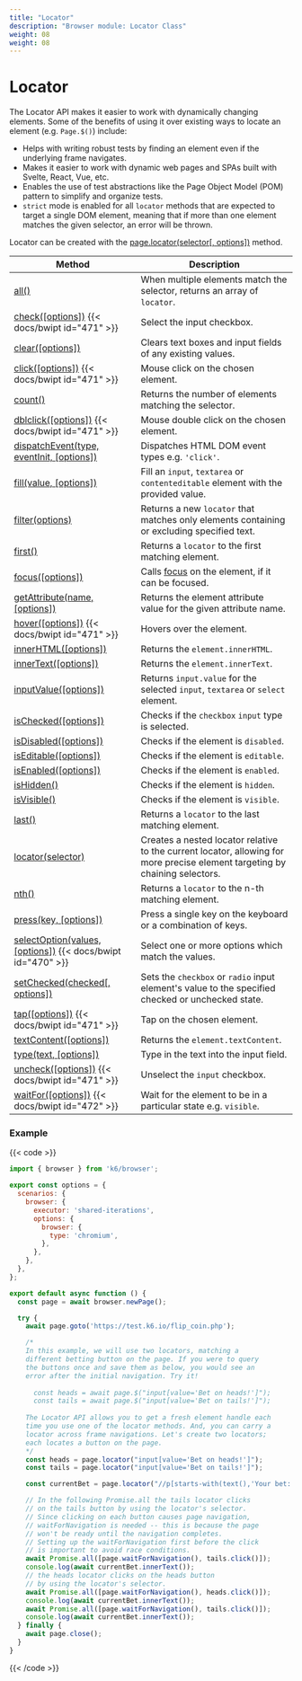 ```yaml
---
title: "Locator"
description: "Browser module: Locator Class"
weight: 08
weight: 08
---
```


# Locator

The Locator API makes it easier to work with dynamically changing elements. Some of the benefits of using it over existing ways to locate an element (e.g. `Page.$()`) include:

- Helps with writing robust tests by finding an element even if the underlying frame navigates.
- Makes it easier to work with dynamic web pages and SPAs built with Svelte, React, Vue, etc.
- Enables the use of test abstractions like the Page Object Model (POM) pattern to simplify and organize tests.
- `strict` mode is enabled for all `locator` methods that are expected to target a single DOM element, meaning that if more than one element matches the given selector, an error will be thrown.

Locator can be created with the [page.locator(selector[, options])](https://grafana.com/docs/k6/<K6_VERSION>/javascript-api/k6-browser/page/locator) method.

| Method                                                                                                                                                 | Description                                                                                                             |
| ------------------------------------------------------------------------------------------------------------------------------------------------------ | ----------------------------------------------------------------------------------------------------------------------- |
| [all()](https://grafana.com/docs/k6/<K6_VERSION>/javascript-api/k6-browser/locator/all)                                                                | When multiple elements match the selector, returns an array of `locator`.                                                                         |
| [check([options])](https://grafana.com/docs/k6/<K6_VERSION>/javascript-api/k6-browser/locator/check) {{< docs/bwipt id="471" >}}                       | Select the input checkbox.                                                                                              |
| [clear([options])](https://grafana.com/docs/k6/<K6_VERSION>/javascript-api/k6-browser/locator/clear)                                                   | Clears text boxes and input fields of any existing values.                                                              |
| [click([options])](https://grafana.com/docs/k6/<K6_VERSION>/javascript-api/k6-browser/locator/click) {{< docs/bwipt id="471" >}}                       | Mouse click on the chosen element.                                                                                      |
| [count()](https://grafana.com/docs/k6/<K6_VERSION>/javascript-api/k6-browser/locator/count)                                                            | Returns the number of elements matching the selector.                                                                   |
| [dblclick([options])](https://grafana.com/docs/k6/<K6_VERSION>/javascript-api/k6-browser/locator/dblclick) {{< docs/bwipt id="471" >}}                 | Mouse double click on the chosen element.                                                                               |
| [dispatchEvent(type, eventInit, [options])](https://grafana.com/docs/k6/<K6_VERSION>/javascript-api/k6-browser/locator/dispatchevent)                  | Dispatches HTML DOM event types e.g. `'click'`.                                                                         |
| [fill(value, [options])](https://grafana.com/docs/k6/<K6_VERSION>/javascript-api/k6-browser/locator/fill)                                              | Fill an `input`, `textarea` or `contenteditable` element with the provided value.                                       |
| [filter(options)](https://grafana.com/docs/k6/<K6_VERSION>/javascript-api/k6-browser/locator/filter)                                                   | Returns a new `locator` that matches only elements containing or excluding specified text.                               |
| [first()](https://grafana.com/docs/k6/<K6_VERSION>/javascript-api/k6-browser/locator/first)                                                            | Returns a `locator` to the first matching element.                                                                        |
| [focus([options])](https://grafana.com/docs/k6/<K6_VERSION>/javascript-api/k6-browser/locator/focus)                                                   | Calls [focus](https://developer.mozilla.org/en-US/docs/Web/API/HTMLElement/focus) on the element, if it can be focused. |
| [getAttribute(name, [options])](https://grafana.com/docs/k6/<K6_VERSION>/javascript-api/k6-browser/locator/getattribute)                               | Returns the element attribute value for the given attribute name.                                                       |
| [hover([options])](https://grafana.com/docs/k6/<K6_VERSION>/javascript-api/k6-browser/locator/hover) {{< docs/bwipt id="471" >}}                       | Hovers over the element.                                                                                                |
| [innerHTML([options])](https://grafana.com/docs/k6/<K6_VERSION>/javascript-api/k6-browser/locator/innerhtml)                                           | Returns the `element.innerHTML`.                                                                                        |
| [innerText([options])](https://grafana.com/docs/k6/<K6_VERSION>/javascript-api/k6-browser/locator/innertext)                                           | Returns the `element.innerText`.                                                                                        |
| [inputValue([options])](https://grafana.com/docs/k6/<K6_VERSION>/javascript-api/k6-browser/locator/inputvalue)                                         | Returns `input.value` for the selected `input`, `textarea` or `select` element.                                         |
| [isChecked([options])](https://grafana.com/docs/k6/<K6_VERSION>/javascript-api/k6-browser/locator/ischecked)                                           | Checks if the `checkbox` `input` type is selected.                                                                      |
| [isDisabled([options])](https://grafana.com/docs/k6/<K6_VERSION>/javascript-api/k6-browser/locator/isdisabled)                                         | Checks if the element is `disabled`.                                                                                    |
| [isEditable([options])](https://grafana.com/docs/k6/<K6_VERSION>/javascript-api/k6-browser/locator/iseditable)                                         | Checks if the element is `editable`.                                                                                    |
| [isEnabled([options])](https://grafana.com/docs/k6/<K6_VERSION>/javascript-api/k6-browser/locator/isenabled)                                           | Checks if the element is `enabled`.                                                                                     |
| [isHidden()](https://grafana.com/docs/k6/<K6_VERSION>/javascript-api/k6-browser/locator/ishidden)                                                      | Checks if the element is `hidden`.                                                                                      |
| [isVisible()](https://grafana.com/docs/k6/<K6_VERSION>/javascript-api/k6-browser/locator/isvisible)                                                    | Checks if the element is `visible`.                                                                                     |
| [last()](https://grafana.com/docs/k6/<K6_VERSION>/javascript-api/k6-browser/locator/last)                                                              | Returns a `locator` to the last matching element.                                                                         |
| [locator(selector)](https://grafana.com/docs/k6/<K6_VERSION>/javascript-api/k6-browser/locator/locator)                                                              | Creates a nested locator relative to the current locator, allowing for more precise element targeting by chaining selectors.                                                                         |
| [nth()](https://grafana.com/docs/k6/<K6_VERSION>/javascript-api/k6-browser/locator/nth)                                                                | Returns a `locator` to the n-th matching element.                                                                         |
| [press(key, [options])](https://grafana.com/docs/k6/<K6_VERSION>/javascript-api/k6-browser/locator/press)                                              | Press a single key on the keyboard or a combination of keys.                                                            |
| [selectOption(values, [options])](https://grafana.com/docs/k6/<K6_VERSION>/javascript-api/k6-browser/locator/selectoption) {{< docs/bwipt id="470" >}} | Select one or more options which match the values.                                                                      |
| [setChecked(checked[, options])](https://grafana.com/docs/k6/<K6_VERSION>/javascript-api/k6-browser/locator/setchecked)                                | Sets the `checkbox` or `radio` input element's value to the specified checked or unchecked state.                       |
| [tap([options])](https://grafana.com/docs/k6/<K6_VERSION>/javascript-api/k6-browser/locator/tap) {{< docs/bwipt id="471" >}}                           | Tap on the chosen element.                                                                                              |
| [textContent([options])](https://grafana.com/docs/k6/<K6_VERSION>/javascript-api/k6-browser/locator/textcontent)                                       | Returns the `element.textContent`.                                                                                      |
| [type(text, [options])](https://grafana.com/docs/k6/<K6_VERSION>/javascript-api/k6-browser/locator/type)                                               | Type in the text into the input field.                                                                                  |
| [uncheck([options])](https://grafana.com/docs/k6/<K6_VERSION>/javascript-api/k6-browser/locator/uncheck) {{< docs/bwipt id="471" >}}                   | Unselect the `input` checkbox.                                                                                          |
| [waitFor([options])](https://grafana.com/docs/k6/<K6_VERSION>/javascript-api/k6-browser/locator/waitfor) {{< docs/bwipt id="472" >}}                   | Wait for the element to be in a particular state e.g. `visible`.                                                        |

### Example

{{< code >}}

```javascript
import { browser } from 'k6/browser';

export const options = {
  scenarios: {
    browser: {
      executor: 'shared-iterations',
      options: {
        browser: {
          type: 'chromium',
        },
      },
    },
  },
};

export default async function () {
  const page = await browser.newPage();

  try {
    await page.goto('https://test.k6.io/flip_coin.php');

    /*
    In this example, we will use two locators, matching a
    different betting button on the page. If you were to query
    the buttons once and save them as below, you would see an
    error after the initial navigation. Try it!
  
      const heads = await page.$("input[value='Bet on heads!']");
      const tails = await page.$("input[value='Bet on tails!']");
  
    The Locator API allows you to get a fresh element handle each
    time you use one of the locator methods. And, you can carry a
    locator across frame navigations. Let's create two locators;
    each locates a button on the page.
    */
    const heads = page.locator("input[value='Bet on heads!']");
    const tails = page.locator("input[value='Bet on tails!']");

    const currentBet = page.locator("//p[starts-with(text(),'Your bet: ')]");

    // In the following Promise.all the tails locator clicks
    // on the tails button by using the locator's selector.
    // Since clicking on each button causes page navigation,
    // waitForNavigation is needed -- this is because the page
    // won't be ready until the navigation completes.
    // Setting up the waitForNavigation first before the click
    // is important to avoid race conditions.
    await Promise.all([page.waitForNavigation(), tails.click()]);
    console.log(await currentBet.innerText());
    // the heads locator clicks on the heads button
    // by using the locator's selector.
    await Promise.all([page.waitForNavigation(), heads.click()]);
    console.log(await currentBet.innerText());
    await Promise.all([page.waitForNavigation(), tails.click()]);
    console.log(await currentBet.innerText());
  } finally {
    await page.close();
  }
}
```

{{< /code >}}
